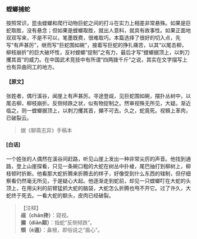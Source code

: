 <script type="text/javascript">
    var head = document.getElementsByTagName('head')[0];
    cssURL = '/public/liao.css';
    linkTag = document.createElement('link');
    linkTag.href = cssURL;
    linkTag.setAttribute('type','text/css');
    linkTag.setAttribute('rel','stylesheet');
    head.appendChild(linkTag);
</script>
### 螳螂捕蛇

按照常识，昆虫螳螂和爬行动物巨蛇之间的打斗在实力上相差非常悬殊。如果是巨蛇取胜，没有悬念；但如果是螳螂取胜，就出人意料，就具有故事性。如果正面地双双写来，不是不可以，笔墨既费，很难取巧。本篇选择了很好的切入点，先写“有声甚厉”，继而写“巨蛇围如碗”，接着写巨蛇的挣扎痛苦，以其“以尾击柳，柳枝崩折”的巨大破坏性，反衬螳螂“捉制”之有力，最后才写“螳螂据顶上，以刺刀攫其首”的威力。在中国武术竞技中有所谓“四两拨千斤”之说，其实在文字描写上也有异曲同工的地方。

#### 【原文】
<section>
张姓者，偶行溪谷，闻崖上有声甚厉。寻途登觇，见巨蛇围如碗，摆扑丛树中，以尾击柳，柳枝崩折。反侧倾跌之状，似有物捉制之。然审视殊无所见，大疑。渐近临之，则一螳螂据顶上，以刺刀攫其首，攧不可去。久之，蛇竟死。视頞上革肉，已破裂云。

</section>

> 据《聊斋志异》手稿本

#### [白话]
<aside>

一个姓张的人偶然在溪谷间赶路，听见山崖上发出一种非常尖厉的声音。他找到通路，登上山崖探看，只见一条碗口粗的大蛇在树丛中扑棱，尾巴抽打到柳树上，柳枝顿时折断。他看那大蛇折腾来折腾去的样子，好像受到什么东西的辖制，但仔细察看仍然毫无所见，于是疑心大起。他逐渐走到蛇前，却见一只螳螂叮在大蛇的头顶上，在用尖利的前臂猛抓大蛇的脑袋，大蛇怎么折腾也甩不开它。过了许久，大蛇终于死去。一看大蛇的额头，皮肉已经破裂。

</aside>

> 【注释】  
<b>觇（chān搀）</b>：窥视。  
<b>攧（diān颠）</b>：指蛇“反侧倾跌”。  
<b>頞（è遏）</b>：鼻根，即俗说之“眉心”。  

